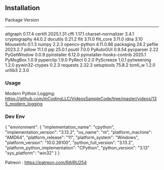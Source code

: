 
## Installation
Package                   Version
------------------------- ---------
altgraph                  0.17.4
certifi                   2025.1.31
cffi                      1.17.1
charset-normalizer        3.4.1
cryptography              44.0.2
docutils                  0.21.2
flit                      3.11.0
flit_core                 3.11.0
idna                      3.10
MouseInfo                 0.1.3
numpy                     2.2.3
opencv-python             4.11.0.86
packaging                 24.2
pefile                    2023.2.7
pillow                    11.1.0
pip                       25.0.1
psutil                    7.0.0
PyAutoGUI                 0.9.54
pycparser                 2.22
PyGetWindow               0.0.9
pyinstaller               6.12.0
pyinstaller-hooks-contrib 2025.1
PyMsgBox                  1.0.9
pyperclip                 1.9.0
PyRect                    0.2.0
PyScreeze                 1.0.1
pytweening                1.2.0
pywin32-ctypes            0.2.3
requests                  2.32.3
setuptools                75.8.2
tomli_w                   1.2.0
urllib3                   2.3.0

### Usage
Modern Python Logging:
https://github.com/mCodingLLC/VideosSampleCode/tree/master/videos/135_modern_logging

### Dev Env
{
  "environment": {
    "implementation_name": "cpython",
    "implementation_version": "3.13.2",
    "os_name": "nt",
    "platform_machine": "AMD64",
    "platform_release": "11",
    "platform_system": "Windows",
    "platform_version": "10.0.26100",
    "python_full_version": "3.13.2",
    "platform_python_implementation": "CPython",
    "python_version": "3.13"
    "sys_platform": "win32"
  }
}
  
Patreon : https://patreon.com/RAIRU254
